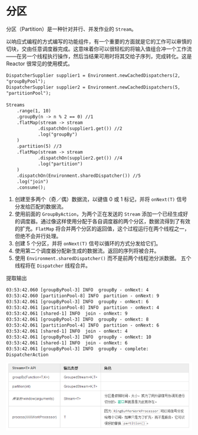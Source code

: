 # 分区

分区（Partition）是一种针对并行、并发作业的 `Stream`。  

以响应式编程的方式编写的功能组件，有一个重要的方面就是它的工作可以审慎的切块，交由任意调度器完成。这意味着你可以很轻松的将输入值组合冲一个工作流——在另一个线程执行操作，然后当结果可用时将其交给子序列，完成转化。这是 Reactor 很常见的使用模式。  

```
DispatcherSupplier supplier1 = Environment.newCachedDispatchers(2, "groupByPool");
DispatcherSupplier supplier2 = Environment.newCachedDispatchers(5, "partitionPool");

Streams
    .range(1, 10)
    .groupBy(n -> n % 2 == 0) //1
    .flatMap(stream -> stream
            .dispatchOn(supplier1.get()) //2
            .log("groupBy")
    )
    .partition(5) //3
    .flatMap(stream -> stream
            .dispatchOn(supplier2.get()) //4
            .log("partition")
    )
    .dispatchOn(Environment.sharedDispatcher()) //5
    .log("join")
    .consume();
```

1. 创建至多两个（奇／偶）数据流，以键值 0 或 1 标记，并将 `onNext(T)` 信号分发给匹配的数据流。
2. 使用前面的 `GroupByAction`，为两个正在发送的 `Stream` 添加一个已经生成好的调度器。通过像这样使用分配于各自调度器的两个分区，数据流得到了有效的扩充。`FlatMap` 将合并两个分区的返回值，这个过程运行在两个线程之一，但绝不会并行处理。
3. 创建 5 个分区，并将 `onNext(T)` 信号以循环的方式分发给它们。
4. 使用第二个调度器分配新生成的数据流。返回的序列将被合并。
5. 使用 `Environment.sharedDispatcher()` 而不是前两个线程池分派数据。 五个线程将在 `Dispatcher` 线程合并。

提取输出

```
03:53:42.060 [groupByPool-3] INFO  groupBy - onNext: 4
03:53:42.060 [partitionPool-8] INFO  partition - onNext: 9
03:53:42.061 [groupByPool-3] INFO  groupBy - onNext: 6
03:53:42.061 [partitionPool-8] INFO  partition - onNext: 4
03:53:42.061 [shared-1] INFO  join - onNext: 9
03:53:42.061 [groupByPool-3] INFO  groupBy - onNext: 8
03:53:42.061 [partitionPool-4] INFO  partition - onNext: 6
03:53:42.061 [shared-1] INFO  join - onNext: 4
03:53:42.061 [groupByPool-3] INFO  groupBy - onNext: 10
03:53:42.061 [shared-1] INFO  join - onNext: 6
03:53:42.061 [groupByPool-3] INFO  groupBy - complete: DispatcherAction
```

![](images/41.png)